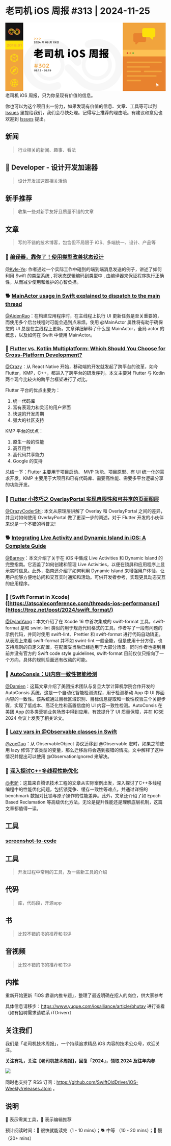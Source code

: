 # 老司机 iOS 周报 #313 | 2024-11-25

![ios-weekly](https://github.com/SwiftOldDriver/iOS-Weekly/blob/master/assets/weekly-header/302.jpg?raw=true)
老司机 iOS 周报，只为你呈现有价值的信息。

你也可以为这个项目出一份力，如果发现有价值的信息、文章、工具等可以到 [Issues](https://github.com/SwiftOldDriver/iOS-Weekly/issues) 里提给我们，我们会尽快处理。记得写上推荐的理由哦。有建议和意见也欢迎到 [Issues](https://github.com/SwiftOldDriver/iOS-Weekly/issues) 提出。

## 新闻

> 行业相关的新闻、趣事、看法

##  Developer - 设计开发加速器

> 设计开发加速器相关活动

## 新手推荐

> 收集一些对新手友好且质量不错的文章

## 文章

> 写的不错的技术博客，包含但不局限于 iOS、多端统一、设计、产品等

### 🐎 [编译器，靠你了！使用类型改善状态设计](https://onevcat.com/2024/11/type-as-state/)

[@Kyle-Ye](https://github.com/Kyle-Ye): 作者通过一个实际工作中碰到的端到端消息发送的例子，讲述了如何利用 Swift 的类型系统 , 将状态逻辑编码到类型中 , 由编译器来保证程序执行正确性，从而减少使用和维护的心智负担。

### 🐕 [MainActor usage in Swift explained to dispatch to the main thread](https://www.avanderlee.com/swift/mainactor-dispatch-main-thread/)

[@AidenRao](https://weibo.com/AidenRao)：在构建应用程序时，在主线程上执行 UI 更新任务是至关重要的，而使用多个后台线程时可能会遇到点麻烦。使用 @MainActor 属性将有助于确保您的 UI 总是在主线程上更新。文章详细解释了什么是 MainActor，全局 actor 的概念，以及如何在 Swift 中使用 MainActor。

### 🐎 [Flutter vs. Kotlin Multiplatform: Which Should You Choose for Cross-Platform Development?](https://medium.com/@rushabhprajapati20/flutter-vs-kotlin-multiplatform-which-should-you-choose-for-cross-platform-development-4bcf28358918)

[@Crazy](https://github.com/jiyan135960)：从 React Native 开始，移动端的开发就发起了跨平台的改革，如今 Flutter，KMP，C++，都进入了跨平台的研发序列。本文主要对 Flutter 与 Kotlin 两个现今比较火的跨平台框架进行了对比。

Flutter 平台的优点主要为：

1. 统一代码库
2. 富有表现力和灵活的用户界面
3. 快速的开发周期
4. 强大的社区支持

KMP 平台的优点：

1. 原生一般的性能
2. 高互用性
3. 高代码共享能力
4. Google 的支持

总结一下：Flutter 主要用于项目启动、 MVP 功能、项目原型、有 UI 统一化的需求开发。KMP 主要用于大项目和已有代码库、需要高性能、需要多平台逻辑分享的功能开发。

### 🐢 [Flutter 小技巧之 OverlayPortal 实现自限性和可共享的页面图层](https://mp.weixin.qq.com/s/LW3bASRhA_HL6pS27qUVMA)

[@CrazyCoderShi](https://github.com/CrazyCoderShi): 本文从原理层讲解了 Overlay 和 OverlayPortal 之间的差异，并且对如何使用 OverlayPortal 做了更深一步的阐述，对于 Flutter 开发的小伙伴来说是一个不错的科普文!

### 🐕 [Integrating Live Activity and Dynamic Island in iOS: A Complete Guide](https://canopas.com/integrating-live-activity-and-dynamic-island-in-i-os-a-complete-guide)

[@Barney](https://github.com/BarneyZhaoooo)：本文介绍了关于在 iOS 中集成 Live Activities 和 Dynamic Island 的完整指南。它涵盖了如何创建和管理 Live Activities，以便在锁屏和应用程序上显示实时信息。此外，指南还介绍了如何利用 Dynamic Island 来增强用户体验，让用户能够方便地访问和交互实时通知和活动。可供开发者参考，实现更具动态交互的应用程序。

### 🐎 [Swift Format in Xcode]([https://atscaleconference.com/threads-ios-performance/](https://troz.net/post/2024/swift_format/)

[@DylanYang](https://github.com/Dylan19Yang)：本文介绍了在 Xcode 16 中首次集成的 swift-format 工具，swift-format 是和 swint-lint 类似的用于规范代码格式的工具。作者写了一段有问题的示例代码，并同时使用 swift-lint、Prettier 和 swift-format 进行代码自动矫正。从表现上来看 swift-format 并不如 swint-lint 一般全能，但是使用十分方便，也支持规则的自定义配置，在配置妥当后已经适用于大部分场景。同时作者也提到目前并没有官方的 Swift code style guidelines, swift-format 目前仅仅只指向了一个方向，具体的规则后面还有改动的可能。


### 🐎 [AutoConsis：UI内容一致性智能检测]([https://mp.weixin.qq.com/s/VwnnYnyo9sCDdUuG4Mu1kQ)

[@Damien](https://github.com/ZengyiMa)：这篇文章介绍了美团技术团队与复旦大学计算机学院合作开发的 AutoConsis 系统，这是一个自动化智能检测流程，用于检测移动 App 中 UI 界面内容的一致性。该系统通过目标区域识别、目标信息提取和一致性校验三个关键步骤，实现了低成本、高泛化性和高置信度的 UI 内容一致性检测。AutoConsis 在美团 App 的多类营销业务场景中得到应用，有效提升了 UI 质量保障，并在 ICSE 2024 会议上发表了相关论文。

### 🐎 [Lazy vars in @Observable classes in Swift](https://nilcoalescing.com/blog/LazyVarsInObservableClasses/)

[@zoeGuo](https://github.com/zoeGuo)：从 ObservableObject 协议迁移到 @Observable 宏时，如果之前使用 lazy 修饰了该类型的变量，那么迁移后将会遇到报错的情况。文中解释了这种情况并提出可以使用 @ObservationIgnored 来解决。

### 🐎 [深入探讨C++多线程性能优化](https://mp.weixin.qq.com/s/18TujefnTj-17GuNgmYW-Q)
[@老驴](https://weibo.com/u/6090610445)：这篇来自腾讯技术工程的文章从实际案例出发，深入探讨了C++多线程编程中的性能优化问题，包括锁竞争、缓存一致性等难点，并通过详细的 benchmark 数据对比锁与原子操作的性能差异。此外，文章还介绍了如 Epoch Based Reclamation 等高级优化方法。无论是提升性能还是理解底层机制，这篇文章都值得一读。


## 工具

### [screenshot-to-code](https://github.com/abi/screenshot-to-code)

## 工具

> 开发过程中常用的工具，及一些新工具的介绍

## 代码

> 库，代码段，开源app

## 书

> 比较不错的书的推荐和书评

## 音视频

> 比较不错的书的推荐和书评

## 内推

重新开始更新「iOS 靠谱内推专题」，整理了最近明确在招人的岗位，供大家参考

具体信息请移步：https://www.yuque.com/iosalliance/article/bhutav 进行查看（如有招聘需求请联系 iTDriverr）

## 关注我们

我们是「老司机技术周报」，一个持续追求精品 iOS 内容的技术公众号，欢迎关注。

**关注有礼，关注【老司机技术周报】，回复「2024」，领取 2024 及往年内参**

![](https://github.com/SwiftOldDriver/iOS-Weekly/blob/master/assets/qrcode_for_wechat.jpg?raw=true)

同时也支持了 RSS 订阅：https://github.com/SwiftOldDriver/iOS-Weekly/releases.atom 。

## 说明

🚧 表示需某工具，🌟 表示编辑推荐

预计阅读时间：🐎 很快就能读完（1 - 10 mins）；🐕 中等 （10 - 20 mins）；🐢 慢（20+ mins）
